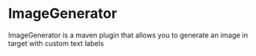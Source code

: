 ImageGenerator
==============

ImageGenerator is a maven plugin that allows you to generate an image in target with custom text labels
